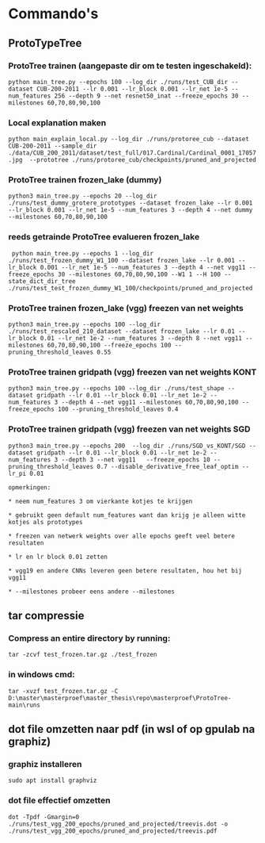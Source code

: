 # Commando's



## ProtoTypeTree

### ProtoTree trainen (aangepaste dir om te testen ingeschakeld):

```python main_tree.py --epochs 100 --log_dir ./runs/test_CUB_dir --dataset CUB-200-2011 --lr 0.001 --lr_block 0.001 --lr_net 1e-5 --num_features 256 --depth 9 --net resnet50_inat --freeze_epochs 30 --milestones 60,70,80,90,100```

### Local explanation maken

```python main_explain_local.py --log_dir ./runs/protoree_cub --dataset CUB-200-2011 --sample_dir ./data/CUB_200_2011/dataset/test_full/017.Cardinal/Cardinal_0001_17057.jpg  --prototree ./runs/protoree_cub/checkpoints/pruned_and_projected```

### ProtoTree trainen frozen_lake (dummy)

```python3 main_tree.py --epochs 20 --log_dir ./runs/test_dummy_grotere_prototypes --dataset frozen_lake --lr 0.001 --lr_block 0.001 --lr_net 1e-5 --num_features 3 --depth 4 --net dummy --milestones 60,70,80,90,100      ```

### reeds getrainde ProtoTree evalueren frozen_lake 

``` python main_tree.py --epochs 1 --log_dir ./runs/test_frozen_dummy_W1_100 --dataset frozen_lake --lr 0.001 --lr_block 0.001 --lr_net 1e-5 --num_features 3 --depth 4 --net vgg11 --freeze_epochs 30 --milestones 60,70,80,90,100 --W1 1 --H 100 --state_dict_dir_tree ./runs/test_test_frozen_dummy_W1_100/checkpoints/pruned_and_projected```



### ProtoTree trainen frozen_lake (vgg) freezen van net weights

```python3 main_tree.py --epochs 100 --log_dir ./runs/test_rescaled_210_dataset --dataset frozen_lake --lr 0.01 --lr_block 0.01 --lr_net 1e-2 --num_features 3 --depth 8 --net vgg11 --milestones 60,70,80,90,100 --freeze_epochs 100 --pruning_threshold_leaves 0.55 ```



### ProtoTree trainen gridpath (vgg) freezen van net weights KONT

```python3 main_tree.py --epochs 100 --log_dir ./runs/test_shape --dataset gridpath --lr 0.01 --lr_block 0.01 --lr_net 1e-2 --num_features 3 --depth 4 --net vgg11 --milestones 60,70,80,90,100 --freeze_epochs 100 --pruning_threshold_leaves 0.4 ```

### ProtoTree trainen gridpath (vgg) freezen van net weights SGD

```python3 main_tree.py --epochs 200  --log_dir ./runs/SGD_vs_KONT/SGD --dataset gridpath --lr 0.01 --lr_block 0.01 --lr_net 1e-2 --num_features 3 --depth 3 --net vgg11   --freeze_epochs 10 --pruning_threshold_leaves 0.7 --disable_derivative_free_leaf_optim --lr_pi 0.01  ```



```text
opmerkingen:

* neem num_features 3 om vierkante kotjes te krijgen

* gebruikt geen default num_features want dan krijg je alleen witte kotjes als prototypes

* freezen van netwerk weights over alle epochs geeft veel betere resultaten

* lr en lr block 0.01 zetten

* vgg19 en andere CNNs leveren geen betere resultaten, hou het bij vgg11

* --milestones probeer eens andere --milestones
```





## tar compressie

### Compress an entire directory by running:

```tar -zcvf test_frozen.tar.gz ./test_frozen```

### in windows cmd:

```tar -xvzf test_frozen.tar.gz -C D:\master\masterproef\master_thesis\repo\masterproef\ProtoTree-main\runs```





## dot file omzetten naar pdf (in wsl of op gpulab na graphiz)

### graphiz installeren

```
sudo apt install graphviz
```

### dot file effectief omzetten

```dot -Tpdf -Gmargin=0 ./runs/test_vgg_200_epochs/pruned_and_projected/treevis.dot -o ./runs/test_vgg_200_epochs/pruned_and_projected/treevis.pdf```

